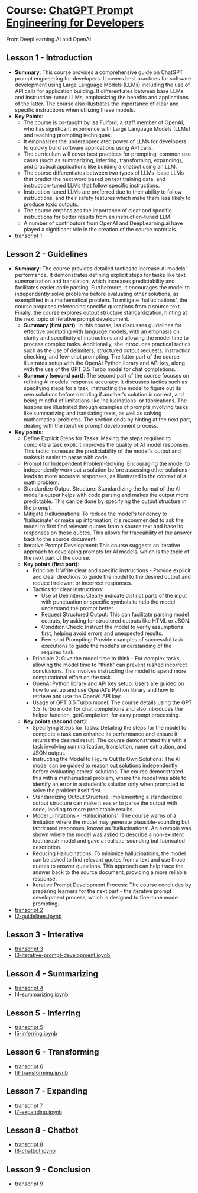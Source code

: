 # Course: [ChatGPT Prompt Engineering for Developers](https://www.deeplearning.ai/short-courses/chatgpt-prompt-engineering-for-developers/)
From DeepLearning.AI and OpenAI 

## Lesson 1 - Introduction
- **Summary**: This course provides a comprehensive guide on ChatGPT prompt engineering for developers. It covers best practices for software development using Large Language Models (LLMs) including the use of API calls for application building. It differentiates between base LLMs and instruction-tuned LLMs, emphasizing the benefits and applications of the latter. The course also illustrates the importance of clear and specific instructions when utilizing these models.
- **Key Points**:
  - The course is co-taught by Isa Fulford, a staff member of OpenAI, who has significant experience with Large Language Models (LLMs) and teaching prompting techniques.
  - It emphasizes the underappreciated power of LLMs for developers to quickly build software applications using API calls.
  - The curriculum will cover best practices for prompting, common use cases (such as summarizing, inferring, transforming, expanding), and practical applications like building a chatbot using an LLM.
  - The course differentiates between two types of LLMs: base LLMs that predict the next word based on text training data, and instruction-tuned LLMs that follow specific instructions.
  - Instruction-tuned LLMs are preferred due to their ability to follow instructions, and their safety features which make them less likely to produce toxic outputs.
  - The course emphasizes the importance of clear and specific instructions for better results from an instruction-tuned LLM.
  - A number of contributors from OpenAI and DeepLearning.ai have played a significant role in the creation of the course materials.
- [transcript 1](https://github.com/piegu/language-models/edit/master/chatgpt/deeplearning_ai_chatgpt_prompt_engineering_course/transcripts/transcript_video1.txt)

## Lesson 2 - Guidelines
- **Summary**: The course provides detailed tactics to increase AI models' performance. It demonstrates defining explicit steps for tasks like text summarization and translation, which increases predictability and facilitates easier code parsing. Furthermore, it encourages the model to independently solve problems before evaluating other solutions, as exemplified in a mathematical problem. To mitigate 'hallucinations', the course proposes referencing specific quotations from a source text. Finally, the course explores output structure standardization, hinting at the next topic of iterative prompt development.
  - **Summary (first part)**: In this course, Isa discusses guidelines for effective prompting with language models, with an emphasis on clarity and specificity of instructions and allowing the model time to process complex tasks. Additionally, she introduces practical tactics such as the use of delimiters, structured output requests, instruction checking, and few-shot prompting. The latter part of the course illustrates setup with the OpenAI Python library and API key, along with the use of the GPT 3.5 Turbo model for chat completions.
  - **Summary (second part)**: The second part of the course focuses on refining AI models' response accuracy. It discusses tactics such as specifying steps for a task, instructing the model to figure out its own solutions before deciding if another's solution is correct, and being mindful of limitations like 'hallucinations' or fabrications. The lessons are illustrated through examples of prompts involving tasks like summarizing and translating texts, as well as solving mathematical problems. The section ends by hinting at the next part, dealing with the iterative prompt development process.
- **Key points**:
  - Define Explicit Steps for Tasks: Making the steps required to complete a task explicit improves the quality of AI model responses. This tactic increases the predictability of the model's output and makes it easier to parse with code.
  - Prompt for Independent Problem-Solving: Encouraging the model to independently work out a solution before assessing other solutions leads to more accurate responses, as illustrated in the context of a math problem.
  - Standardize Output Structure: Standardizing the format of the AI model's output helps with code parsing and makes the output more predictable. This can be done by specifying the output structure in the prompt.
  - Mitigate Hallucinations: To reduce the model's tendency to 'hallucinate' or make up information, it's recommended to ask the model to first find relevant quotes from a source text and base its responses on these quotes. This allows for traceability of the answer back to the source document.
  - Iterative Prompt Development: This course suggests an iterative approach to developing prompts for AI models, which is the topic of the next part of the course.
  - **Key points (first part)**:
    - Principle 1: Write clear and specific instructions - Provide explicit and clear directions to guide the model to the desired output and reduce irrelevant or incorrect responses.
    - Tactics for clear instructions:
      - Use of Delimiters: Clearly indicate distinct parts of the input with punctuation or specific symbols to help the model understand the prompt better.
      - Request Structured Output: This can facilitate parsing model outputs, by asking for structured outputs like HTML or JSON.
      - Condition Check: Instruct the model to verify assumptions first, helping avoid errors and unexpected results.
      - Few-shot Prompting: Provide examples of successful task executions to guide the model's understanding of the required task.
    - Principle 2: Give the model time to think - For complex tasks, allowing the model time to "think" can prevent rushed incorrect conclusions. This involves instructing the model to spend more computational effort on the task.
    - OpenAI Python library and API key setup: Users are guided on how to set up and use OpenAI's Python library and how to retrieve and use the OpenAI API key.
    - Usage of GPT 3.5 Turbo model: The course details using the GPT 3.5 Turbo model for chat completions and also introduces the helper function, getCompletion, for easy prompt processing.
  - **Key points (second part)**: 
    - Specifying Steps for Tasks: Detailing the steps for the model to complete a task can enhance its performance and ensure it returns the desired result. The course demonstrated this with a task involving summarization, translation, name extraction, and JSON output.
    - Instructing the Model to Figure Out Its Own Solutions: The AI model can be guided to reason out solutions independently before evaluating others' solutions. The course demonstrated this with a mathematical problem, where the model was able to identify an error in a student's solution only when prompted to solve the problem itself first.
    - Standardizing Output Structure: Implementing a standardized output structure can make it easier to parse the output with code, leading to more predictable results.
    - Model Limitations - 'Hallucinations': The course warns of a limitation where the model may generate plausible-sounding but fabricated responses, known as 'hallucinations'. An example was shown where the model was asked to describe a non-existent toothbrush model and gave a realistic-sounding but fabricated description.
    - Reducing Hallucinations: To minimize hallucinations, the model can be asked to find relevant quotes from a text and use those quotes to answer questions. This approach can help trace the answer back to the source document, providing a more reliable response.
    - Iterative Prompt Development Process: The course concludes by preparing learners for the next part - the iterative prompt development process, which is designed to fine-tune model prompting.
- [transcript 2](https://github.com/piegu/language-models/edit/master/chatgpt/deeplearning_ai_chatgpt_prompt_engineering_course/transcripts/transcript_video2.txt)
- [l2-guidelines.ipynb](https://github.com/piegu/language-models/edit/master/chatgpt/deeplearning_ai_chatgpt_prompt_engineering_course/notebooks/l2-guidelines.ipynb)

## Lesson 3 - Interative
- [transcript 3](https://github.com/piegu/language-models/edit/master/chatgpt/deeplearning_ai_chatgpt_prompt_engineering_course/transcripts/transcript_video3.txt)
- [l3-iterative-prompt-development.ipynb](https://github.com/piegu/language-models/edit/master/chatgpt/deeplearning_ai_chatgpt_prompt_engineering_course/notebooks/l3-iterative-prompt-development.ipynb)

## Lesson 4 - Summarizing
- [transcript 4](https://github.com/piegu/language-models/edit/master/chatgpt/deeplearning_ai_chatgpt_prompt_engineering_course/transcripts/transcript_video4.txt)
- [l4-summarizing.ipynb](https://github.com/piegu/language-models/edit/master/chatgpt/deeplearning_ai_chatgpt_prompt_engineering_course/notebooks/l4-summarizing.ipynb)

## Lesson 5 - Inferring
- [transcript 5](https://github.com/piegu/language-models/edit/master/chatgpt/deeplearning_ai_chatgpt_prompt_engineering_course/transcripts/transcript_video5.txt)
- [l5-inferring.ipynb](https://github.com/piegu/language-models/edit/master/chatgpt/deeplearning_ai_chatgpt_prompt_engineering_course/notebooks/l5-inferring.ipynb)

## Lesson 6 - Transforming
- [transcript 6](https://github.com/piegu/language-models/edit/master/chatgpt/deeplearning_ai_chatgpt_prompt_engineering_course/transcripts/transcript_video6.txt)
- [l6-transforming.ipynb](https://github.com/piegu/language-models/edit/master/chatgpt/deeplearning_ai_chatgpt_prompt_engineering_course/notebooks/l6-transforming.ipynb)

## Lesson 7 - Expanding
- [transcript 7](https://github.com/piegu/language-models/edit/master/chatgpt/deeplearning_ai_chatgpt_prompt_engineering_course/transcripts/transcript_video7.txt)
- [l7-expanding.ipynb](https://github.com/piegu/language-models/edit/master/chatgpt/deeplearning_ai_chatgpt_prompt_engineering_course/notebooks/l7-expanding.ipynb)

## Lesson 8 - Chatbot
- [transcript 8](https://github.com/piegu/language-models/edit/master/chatgpt/deeplearning_ai_chatgpt_prompt_engineering_course/transcripts/transcript_video8.txt)
- [l8-chatbot.ipynb](https://github.com/piegu/language-models/edit/master/chatgpt/deeplearning_ai_chatgpt_prompt_engineering_course/notebooks/l8-chatbot.ipynb)

## Lesson 9 - Conclusion
- [transcript 9](https://github.com/piegu/language-models/edit/master/chatgpt/deeplearning_ai_chatgpt_prompt_engineering_course/transcripts/transcript_video9.txt)
